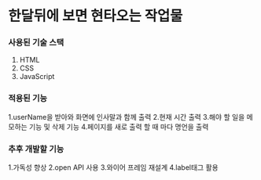 # 한달뒤에 보면 현타오는 작업물

### 사용된 기술 스택

1. HTML
2. CSS
3. JavaScript

### 적용된 기능

1.userName을 받아와 화면에 인사말과 함께 출력 2.현재 시간 출력 3.해야 할 일을 메모하는 기능 및 삭제 기능 4.페이지를 새로 출력 할 때 마다 명언을 출력

### 추후 개발할 기능

1.가독성 향상
2.open API 사용 3.와이어 프레임 재설계
4.label태그 활용
